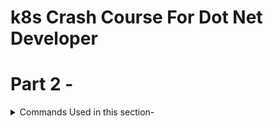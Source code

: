 # k8s Crash Course For Dot Net Developer
# Part 2 -



<details>
<summary> Commands Used in this section- </summary>
 **Docker build command to build and create docker image**

```bash
docker build -t your-dockerhub-username/any-repository-name  -f solutionFolder/Dockerfile .
```  
 **Docker login command to login to Docker Hub**

```bash
docker login
```

**Docker ps command to list all containers**

```bash
docker ps
```

**Docker images command to list all images**

```bash
docker images
```

**list all pods**

```bash
kubectl pods
```

**Get a Shell to a Running Container**

```bash
kubectl exec -i -t pod-name -- /bin/bash
```

**Install Curl and change user of installation**
```bash
USER root
RUN apt-get update \
 && apt-get install -y curl
 USER app
